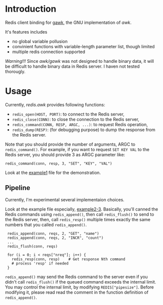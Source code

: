 Introduction
============

Redis client binding for [gawk](http://www.gnu.org/software/gawk/), the GNU implementation of *awk*.

It's features includes

- no global variable pollusion
- convinient functions with variable-length parameter list, though limited
- multiple redis connection supported


*Warning!!!*  Since *awk/gawk* was not designed to handle binary data, it will be difficult to handle binary data in Redis server.  I haven not tested thorougly.

Usage
=====

Currently, *redis.awk* provides following functions:

* `redis_open(HOST, PORT)`: to connect to the Redis server,
* `redis_close(CONN)`: to close the connection to the Redis server,
* `redis_command(CONN, RESP, ARGC, ...)`: to request Redis operation,
* `redis_dump(RESP)`: (for debugging purpose) to dump the response from the Redis server.

Note that you should provide the number of arguments, ARGC to `redis_command()`.  For example, if you want to request `SET KEY VAL` to the Redis server, you should provide 3 as ARGC parameter like:

    redis_command(conn, resp, 3, "SET", "KEY", "VAL")

Look at the [example1](https://github.com/cinsk/redis-awk/blob/master/example2-3) file for the demonstration.

Pipeline
--------

Currently, I'm experimental several implementaion choices.

Look at the example file especially, [example2-3](https://github.com/cinsk/redis-awk/blob/master/example2-3). Basically, you'll canned the Redis commands using `redis_append()`, then call `redis_flush()` to send to the Redis server, then, call `redis_resp()` multiple times exactly the same numbers that you called `redis_append()`.

     redis_append(conn, reqs, 2, "GET", "name")
     redis_append(conn, reqs, 2, "INCR", "count")
     ...
     redis_flush(conn, reqs)
     
     for (i = 0; i < reqs["nreq"]; i++) {
       redis_resp(conn, resp)    # Get response Nth command
       # process 'resp' if needed
     }

`redis_append()` may send the Redis command to the server even if you didn't call `redis_flush()` if the queued command exceeds the internal limit.  You may control the internal limit, by modifying `REDIS["pipesize"]`.  Before modifying it, please read read the comment in the function definition of `redis_append()`.
